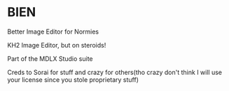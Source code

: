 # BIEN
Better Image Editor for Normies

KH2 Image Editor, but on steroids!

Part of the MDLX Studio suite

Creds to Sorai for stuff and crazy for others(tho crazy don't think I will use your license since you stole proprietary stuff)
